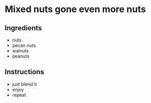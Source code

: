 # Mixed nuts gone even more nuts

## Ingredients

- nuts
- pecan nuts
- walnuts
- peanuts


## Instructions

- just blend it
- enjoy
- repeat